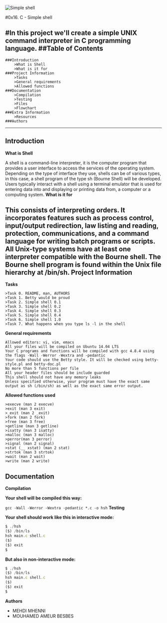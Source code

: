 ![Simple shell](https://fr.techtribune.net/wp-content/uploads/2020/11/Create-Simple-Shell-Scripts-in-Linux.png)

#0x16. C - Simple shell

#In this project we'll create a simple UNIX command interpreter in C programming language.
##Table of Contents
---

	###Introduction
        >What is Shell
        >What is it for
    ###Project Information
        >Tasks
        >General requirements
        >Allowed functions
    ###Documentation
        >Compilation
        >Testing
        >Files
        >Flowchart
    ###Extra Information
		>Resources
    ###Authors
***
**Introduction**
---
**What is Shell**

A shell is a command-line interpreter, it is the computer program that provides a user interface to access the services of the operating system. Depending on the type of interface they use, shells can be of various types, in this case, a shell program of the type sh (Bourne Shell) will be developed. Users typically interact with a shell using a terminal emulator that is used for entering data into and displaying or printing data from, a computer or a computing system.
**What is it for**

This consists of interpreting orders. It incorporates features such as process control, input/output redirection, law listing and reading, protection, communications, and a command language for writing batch programs or scripts. All Unix-type systems have at least one interpreter compatible with the Bourne shell. The Bourne shell program is found within the Unix file hierarchy at /bin/sh.
**Project Information**
---
**Tasks**

    >Task 0. README, man, AUTHORS
    >Task 1. Betty would be proud
    >Task 2. Simple shell 0.1
    >Task 3. Simple shell 0.2
    >Task 4. Simple shell 0.3
    >Task 5. Simple shell 0.4
    >Task 6. Simple shell 1.0
    >Task 7. What happens when you type ls -l in the shell

**General requirements**

    Allowed editors: vi, vim, emacs
    All your files will be compiled on Ubuntu 14.04 LTS
    Your C programs and functions will be compiled with gcc 4.8.4 using the flags -Wall -Werror -Wextra and -pedantic
    Your code should use the Betty style. It will be checked using betty-style.pl and betty-doc.pl
    No more than 5 functions per file
    All your header files should be include guarded
    This shell should not have any memory leaks
    Unless specified otherwise, your program must have the exact same output as sh (/bin/sh) as well as the exact same error output.

**Allowed functions used**

    >execve (man 2 execve)
    >exit (man 3 exit)
    >_exit (man 2 _exit)
    >fork (man 2 fork)
    >free (man 3 free)
    >getline (man 3 getline)
    >isatty (man 3 isatty)
    >malloc (man 3 malloc)
    >perror(man 3 perror)
    >signal (man 2 signal)
    >stat (__ xstat) (man 2 stat)
    >strtok (man 3 strtok)
    >wait (man 2 wait)
    >write (man 2 write)

**Documentation**
---
**Compilation**

**Your shell will be compiled this way:**

`gcc -Wall -Werror -Wextra -pedantic *.c -o hsh`
**Testing**

**Your shell should work like this in interactive mode:**
```javascript
$ ./hsh
($) /bin/ls
hsh main.c shell.c
($)
($) exit
$
```
**But also in non-interactive mode:**
```javascript
$ ./hsh
($) /bin/ls
hsh main.c shell.c
($)
($) exit
$
```
**Authors**
- MEHDI MHENNI
- MOUHAMED AMEUR BESBES

